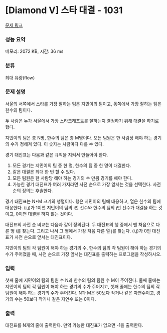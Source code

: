 # [Diamond V] 스타 대결 - 1031 

[문제 링크](https://www.acmicpc.net/problem/1031) 

### 성능 요약

메모리: 2072 KB, 시간: 36 ms

### 분류

최대 유량(flow)

### 문제 설명

<p>서울의 서쪽에서 스타를 가장 잘하는 팀은 지민이의 팀이고, 동쪽에서 가장 잘하는 팀은 한수의 팀이다.</p>

<p>두 사람은 누가 서울에서 가장 스타크래프트를 잘하는지 결정하기 위해 대결을 하기로 했다.</p>

<p>지민이의 팀은 총 N명, 한수의 팀은 총 M명이다. 모든 팀원은 한 사람당 해야 하는 경기의 수가 정해져 있다. 이 숫자는 사람마다 다를 수 있다.</p>

<p>경기 대진표는 다음과 같은 규칙을 지켜서 만들어야 한다.</p>

<ol>
	<li>모든 경기는 지민이의 팀 중 한 명, 한수의 팀 중 한 명이 대결한다.</li>
	<li>같은 대결은 최대 한 번 할 수 있다.</li>
	<li>모든 팀원은 한 사람당 해야 하는 경기의 수 만큼 경기를 해야 한다.</li>
	<li>가능한 경기 대진표가 여러 가지라면 사전 순으로 가장 앞서는 것을 선택한다. 사전 순의 정의는 후술한다.</li>
</ol>

<p>경기 대진표는 N*M 크기의 행렬이다. 행은 지민이의 팀에 대응하고, 열은 한수의 팀에 대응한다. (i,j)가 1이면 지민이의 팀의 i번 선수와 한수의 팀의 j번 선수가 대결을 하는 것이고, 0이면 대결을 하지 않는 것이다.</p>

<p>대진표의 사전 순 비교는 다음과 같이 정의된다. 두 대진표의 행 중에서 맨 처음으로 다른 행 i를 찾는다. 그리고 나서 그 행에서 가장 처음 다른 열 j를 찾는다. (i,j)가 0인 대진표가 사전 순으로 앞서는 대진표이다.</p>

<p>지민이의 팀의 각 팀원이 해야 하는 경기의 수, 한수의 팀의 각 팀원이 해야 하는 경기의 수가 주어졌을 때, 사전 순으로 가장 앞서는 대진표를 출력하는 프로그램을 작성하시오.</p>

### 입력 

 <p>첫째 줄에 지민이의 팀의 팀원 수 N과 한수의 팀의 팀원 수 M이 주어진다. 둘째 줄에는 지민이의 팀의 각 팀원이 해야 하는 경기의 수가 주어지고, 셋째 줄에는 한수의 팀의 각 팀원이 해야 하는 경기의 수가 주어진다. N과 M은 50보다 작거나 같은 자연수이고, 경기의 수는 50보다 작거나 같은 자연수 또는 0이다.</p>

### 출력 

 <p>대진표를 N개의 줄에 출력한다. 만약 가능한 대진표가 없으면 -1을 출력한다.</p>

